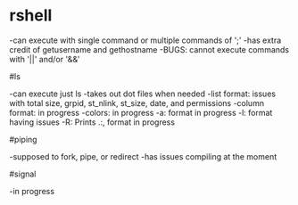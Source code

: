# rshell

-can execute with single command or multiple commands of ';'
-has extra credit of getusername and gethostname
-BUGS: cannot execute commands with '||' and/or '&&'


#ls

-can execute just ls
-takes out dot files when needed
-list format: issues with total size, grpid, st_nlink, st_size, date,  and permissions
-column format: in progress
-colors: in progress
-a: format in progress
-l: format having issues
-R: Prints .:, format in progress

#piping

-supposed to fork, pipe, or redirect
-has issues compiling at the moment


#signal

-in progress


